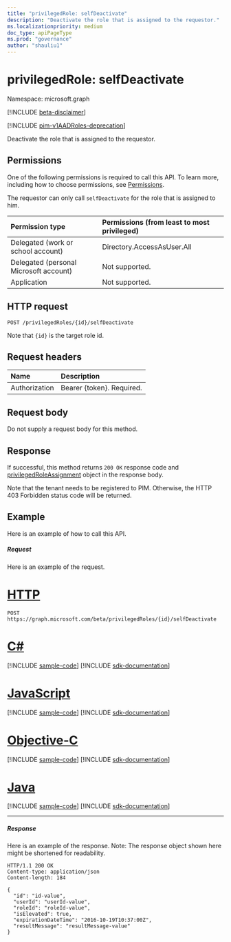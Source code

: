 ```yaml
---
title: "privilegedRole: selfDeactivate"
description: "Deactivate the role that is assigned to the requestor."
ms.localizationpriority: medium
doc_type: apiPageType
ms.prod: "governance"
author: "shauliu1"
---
```


# privilegedRole: selfDeactivate

Namespace: microsoft.graph

[!INCLUDE [beta-disclaimer](../../includes/beta-disclaimer.md)]

[!INCLUDE [pim-v1AADRoles-deprecation](../../includes/pim-v1aadroles-deprecation.md)]

Deactivate the role that is assigned to the requestor.
## Permissions
One of the following permissions is required to call this API. To learn more, including how to choose permissions, see [Permissions](/graph/permissions-reference).

The requestor can only call ```selfDeactivate``` for the role that is assigned to him. 

|Permission type      | Permissions (from least to most privileged)              |
|:--------------------|:---------------------------------------------------------|
|Delegated (work or school account) | Directory.AccessAsUser.All    |
|Delegated (personal Microsoft account) | Not supported.    |
|Application | Not supported. |

## HTTP request
<!-- { "blockType": "ignored" } -->
```http
POST /privilegedRoles/{id}/selfDeactivate
```

Note that ``{id}`` is the target role id.
## Request headers
| Name       | Description|
|:---------------|:----------|
| Authorization  | Bearer {token}. Required. |

## Request body
Do not supply a request body for this method.

## Response

If successful, this method returns `200 OK` response code and [privilegedRoleAssignment](../resources/privilegedroleassignment.md) object in the response body.

Note that the tenant needs to be registered to PIM. Otherwise, the HTTP 403 Forbidden status code will be returned.
## Example
Here is an example of how to call this API.
##### Request
Here is an example of the request.

# [HTTP](#tab/http)
<!-- {
  "blockType": "request",
  "name": "privilegedrole_selfdeactivate"
}-->
```http
POST https://graph.microsoft.com/beta/privilegedRoles/{id}/selfDeactivate
```
# [C#](#tab/csharp)
[!INCLUDE [sample-code](../includes/snippets/csharp/privilegedrole-selfdeactivate-csharp-snippets.md)]
[!INCLUDE [sdk-documentation](../includes/snippets/snippets-sdk-documentation-link.md)]

# [JavaScript](#tab/javascript)
[!INCLUDE [sample-code](../includes/snippets/javascript/privilegedrole-selfdeactivate-javascript-snippets.md)]
[!INCLUDE [sdk-documentation](../includes/snippets/snippets-sdk-documentation-link.md)]

# [Objective-C](#tab/objc)
[!INCLUDE [sample-code](../includes/snippets/objc/privilegedrole-selfdeactivate-objc-snippets.md)]
[!INCLUDE [sdk-documentation](../includes/snippets/snippets-sdk-documentation-link.md)]

# [Java](#tab/java)
[!INCLUDE [sample-code](../includes/snippets/java/privilegedrole-selfdeactivate-java-snippets.md)]
[!INCLUDE [sdk-documentation](../includes/snippets/snippets-sdk-documentation-link.md)]

---


##### Response
Here is an example of the response. Note: The response object shown here might be shortened for readability.
<!-- {
  "blockType": "response",
  "truncated": true,
  "@odata.type": "microsoft.graph.privilegedRoleAssignment"
} -->
```http
HTTP/1.1 200 OK
Content-type: application/json
Content-length: 184

{
  "id": "id-value",
  "userId": "userId-value",
  "roleId": "roleId-value",
  "isElevated": true,
  "expirationDateTime": "2016-10-19T10:37:00Z",
  "resultMessage": "resultMessage-value"
}
```

<!-- uuid: 8fcb5dbc-d5aa-4681-8e31-b001d5168d79
2015-10-25 14:57:30 UTC -->
<!--
{
  "type": "#page.annotation",
  "description": "privilegedRole: selfDeactivate",
  "keywords": "",
  "section": "documentation",
  "tocPath": "",
  "suppressions": [
  ]
}
-->


